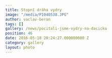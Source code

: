 ```yaml
---
title: Stopní dráha vydry
image: "/media/P1040538.JPG"
author: vaclav-beran
tags: []
gallery: /news/pocitali-jsme-vydry-na-dacicku
position: 46
date: 2016-05-18 20:24:27.000000000 Z
category: gallery
layout: photo
---
```

